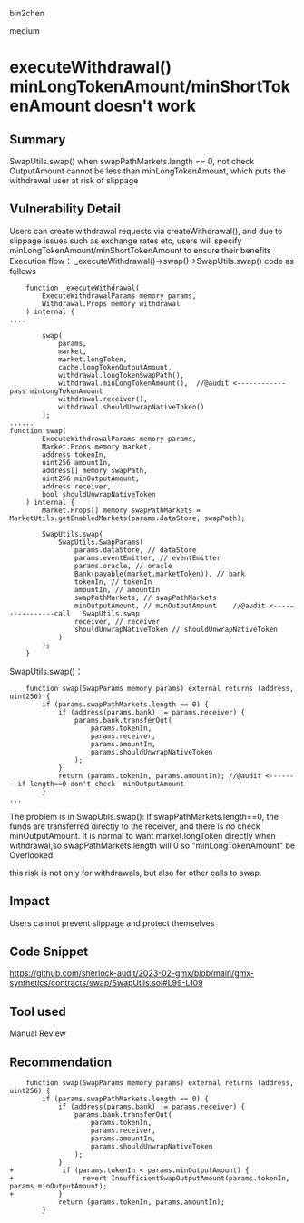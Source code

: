 bin2chen

medium

# executeWithdrawal() minLongTokenAmount/minShortTokenAmount doesn't work

## Summary
SwapUtils.swap() when swapPathMarkets.length == 0, not check OutputAmount cannot be less than minLongTokenAmount, which puts the withdrawal user at risk of slippage


## Vulnerability Detail

Users can create withdrawal requests via createWithdrawal(), and due to slippage issues such as exchange rates etc, users will specify minLongTokenAmount/minShortTokenAmount to ensure their benefits
Execution flow： _executeWithdrawal()->swap()->SwapUtils.swap()   code as follows
```solidity
    function _executeWithdrawal(
        ExecuteWithdrawalParams memory params,
        Withdrawal.Props memory withdrawal
    ) internal {
....

        swap(
            params,
            market,
            market.longToken,
            cache.longTokenOutputAmount,
            withdrawal.longTokenSwapPath(),
            withdrawal.minLongTokenAmount(),  //@audit <------------pass minLongTokenAmount
            withdrawal.receiver(),
            withdrawal.shouldUnwrapNativeToken()
        );
......
function swap(
        ExecuteWithdrawalParams memory params,
        Market.Props memory market,
        address tokenIn,
        uint256 amountIn,
        address[] memory swapPath,
        uint256 minOutputAmount,
        address receiver,
        bool shouldUnwrapNativeToken
    ) internal {
        Market.Props[] memory swapPathMarkets = MarketUtils.getEnabledMarkets(params.dataStore, swapPath);

        SwapUtils.swap(
            SwapUtils.SwapParams(
                params.dataStore, // dataStore
                params.eventEmitter, // eventEmitter
                params.oracle, // oracle
                Bank(payable(market.marketToken)), // bank
                tokenIn, // tokenIn
                amountIn, // amountIn
                swapPathMarkets, // swapPathMarkets
                minOutputAmount, // minOutputAmount    //@audit <----------------call   SwapUtils.swap 
                receiver, // receiver
                shouldUnwrapNativeToken // shouldUnwrapNativeToken
            )
        );
    }
```
SwapUtils.swap()：

```solidity
    function swap(SwapParams memory params) external returns (address, uint256) {
        if (params.swapPathMarkets.length == 0) {  
            if (address(params.bank) != params.receiver) {
                params.bank.transferOut(
                    params.tokenIn,
                    params.receiver,
                    params.amountIn,
                    params.shouldUnwrapNativeToken
                );
            }
            return (params.tokenIn, params.amountIn); //@audit <--------if length==0 don't check  minOutputAmount
        }
...

```
The problem is in SwapUtils.swap():
If swapPathMarkets.length==0, the funds are transferred directly to the receiver, and there is no check minOutputAmount.
It is normal to want market.longToken directly when withdrawal,so swapPathMarkets.length will 0
so "minLongTokenAmount" be Overlooked

this risk is not only for withdrawals, but also for other calls to swap.

## Impact

Users cannot prevent slippage and protect themselves

## Code Snippet

https://github.com/sherlock-audit/2023-02-gmx/blob/main/gmx-synthetics/contracts/swap/SwapUtils.sol#L99-L109

## Tool used

Manual Review



## Recommendation

```solidity
    function swap(SwapParams memory params) external returns (address, uint256) {
        if (params.swapPathMarkets.length == 0) {
            if (address(params.bank) != params.receiver) {
                params.bank.transferOut(
                    params.tokenIn,
                    params.receiver,
                    params.amountIn,
                    params.shouldUnwrapNativeToken
                );
            }
+            if (params.tokenIn < params.minOutputAmount) {
+                 revert InsufficientSwapOutputAmount(params.tokenIn, params.minOutputAmount);
+           }
            return (params.tokenIn, params.amountIn);
        }
```
